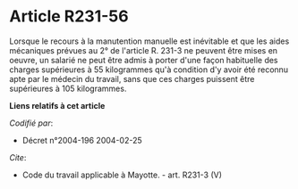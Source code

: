 # Article R231-56

Lorsque le recours à la manutention manuelle est inévitable et que les aides mécaniques prévues au 2° de l'article R. 231-3
ne peuvent être mises en oeuvre, un salarié ne peut être admis à porter d'une façon habituelle des charges supérieures à 55
kilogrammes qu'à condition d'y avoir été reconnu apte par le médecin du travail, sans que ces charges puissent être
supérieures à 105 kilogrammes.

**Liens relatifs à cet article**

_Codifié par_:

  - Décret n°2004-196 2004-02-25

_Cite_:

  - Code du travail applicable à Mayotte. - art. R231-3 (V)
